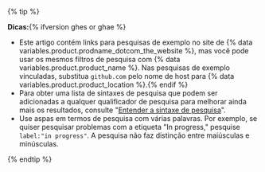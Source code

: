 {% tip %}

**Dicas:**{% ifversion ghes or ghae %}
  - Este artigo contém links para pesquisas de exemplo no site de {% data variables.product.prodname_dotcom_the_website %}, mas você pode usar os mesmos filtros de pesquisa com {% data variables.product.product_name %}. Nas pesquisas de exemplo vinculadas, substitua `github.com` pelo nome de host para {% data variables.product.product_location %}.{% endif %}
  - Para obter uma lista de sintaxes de pesquisa que podem ser adicionadas a qualquer qualificador de pesquisa para melhorar ainda mais os resultados, consulte "[Entender a sintaxe de pesquisa](/articles/understanding-the-search-syntax)".
  - Use aspas em termos de pesquisa com várias palavras. Por exemplo, se quiser pesquisar problemas com a etiqueta "In progress," pesquise `label:"in progress"`. A pesquisa não faz distinção entre maiúsculas e minúsculas.

{% endtip %}
